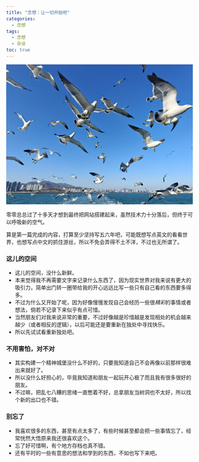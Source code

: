 ```yaml
---
title: "念想：让一切开始吧"
categories:
  - 念想
tags:
  - 念想
  - 杂谈
toc: true
---
```


![威海的海鸥](assets/contents/让一切开始吧graph1.jpg)

零零总总过了十多天才想到最终把网站搭建起来，虽然技术力十分落后，但终于可以呼吸新的空气。

算是第一篇完成的内容，打算至少坚持写五六年吧，可能既想写点英文的看看世界，也想写点中文的抓住游丝，所以不免会弄得不土不洋，不过也无所谓了。


### 这儿的空间
* 这儿的空间，没什么新鲜。
* 本来觉得我不再需要文字来记录什么东西了，因为现实世界对我来说有更大的吸引力，简单出门转一圈带给我的开心远远比写一些只有自己看的东西要多得多。
* 不过为什么又开始了呢，因为好像慢慢发现自己会经历一些很*精彩*的事情或者想法，倘若不记录下来似乎有点可惜。
* 当然朋友们对我来说非常的重要，不过好像越是珍惜越是发现相处的机会越来越少（或者相反的逻辑），以后可能还是要重新在独处中寻找快乐。
* 所以先试试看重新独处吧。

### 不用害怕，对不对
* 其实构建一个精神城堡没什么不好的，只要我知道自己不会再像以前那样很难出来就好了。
* 所以没什么好担心的，毕竟我知道和朋友一起玩开心极了而且我有很多很好的朋友。
* 不过嘛，把乱七八糟的思绪一直憋着不好，总拿朋友当树洞也不太好，所以找个新的出口也不错。

### 别忘了
* 我喜欢很多的东西，甚至有点太多了，有些时候甚至都会把一些事情忘了，经常恍然大悟原来我还很喜欢这个。
* 忘了好可惜啊，有个地方存档也真不错。
* 还有平时的一些有意思的想法和学到的东西，不如也写下来吧。
